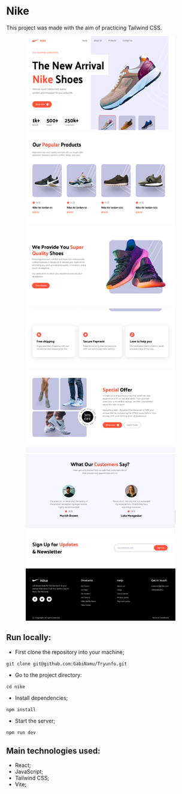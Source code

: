 # Nike
This project was made with the aim of practicing Tailwind CSS.

<div align="center" display="inline">
<img src="./src/assets/img-github/hero.png" alt="logo" width="400px" height="250px">
<img src="./src/assets/img-github/popularProducts.png" alt="create" width="400px" height="250px">
<img src="./src/assets/img-github/superQuality.png" alt="cards" width="400px" heigth="450px">
<img src="./src/assets/img-github/services.png" alt="game" width="400px" heigth="450px">
<img src="./src/assets/img-github/specialOffer.png" alt="game" width="400px" heigth="450px">
<img src="./src/assets/img-github/customers.png" alt="game" width="400px" heigth="450px">
<img src="./src/assets/img-github/footer.png" alt="game" width="400px" heigth="450px">
</div>

## Run locally:
- First clone the repository into your machine;

```
git clone git@github.com:GabiNamu/Tryunfo.git
```

- Go to the project directory:
```
cd nike
```
 
- Install dependencies;

```
npm install
```
- Start the server;
```
npm run dev
```

## Main technologies used:
- React;
- JavaScript;
- Tailwind CSS;
- Vite;
